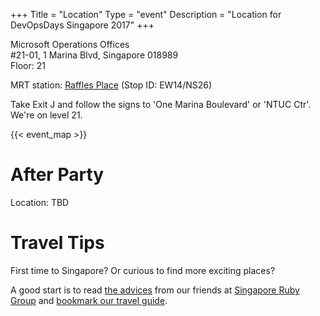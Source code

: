 +++
Title = "Location"
Type = "event"
Description = "Location for DevOpsDays Singapore 2017"
+++

Microsoft Operations Offices<br>
#21-01, 1 Marina Blvd, Singapore 018989<br>
Floor: 21
</address>

MRT station: [Raffles Place](http://journey.smrt.com.sg/journey/station_info/raffles-place/map/) (Stop ID: EW14/NS26)

Take Exit J and follow the signs to 'One Marina Boulevard' or 'NTUC Ctr'. We're on level 21.

{{< event_map >}}
<br>
# After Party

Location: TBD

# Travel Tips

First time to Singapore? Or curious to find more exciting places?

A good start is to read <a href="https://github.com/rubysg/singapore#getting-around">the advices</a> from our friends at <a href="http://www.meetup.com/Singapore-Ruby-Group/" target="_blank">Singapore Ruby Group</a> and <a href="/events/2015-singapore/location/#how-to-get-to-singapore">bookmark our travel guide</a>.</p>
